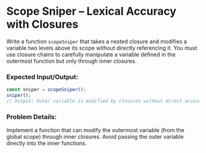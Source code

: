 # Scope Sniper – Lexical Accuracy with Closures

Write a function `scopeSniper` that takes a nested closure and modifies a variable two levels above its scope without directly referencing it. You must use closure chains to carefully manipulate a variable defined in the outermost function but only through inner closures.

### Expected Input/Output:

```js
const sniper = scopeSniper();
sniper();
// Output: Outer variable is modified by closures without direct access.
```

### Problem Details:

Implement a function that can modify the outermost variable (from the global scope) through inner closures.
Avoid passing the outer variable directly into the inner functions.
